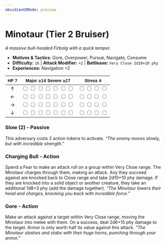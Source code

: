 ```yaml
---
obsidianUIMode: preview
---
```

# Minotaur (Tier 2 Bruiser)

*A massive bull-headed Firbolg with a quick temper.*

- **Motives & Tactics**: Gore, Overpower, Pursue, Navigate, Consume
- **Difficulty:** `16` | **Attack Modifier:** `+2` | **Battleaxe:** `Very Close 2d10+10 phy`
- **Experiences:** Navigation +2

| <small>HP</small> `7` | <small>Major</small> `≥14` <small>Severe</small> `≥27` | <small>Stress</small> `4` |
|:-:|:-:|:-:|
| ↑ |  <input type="checkbox" unchecked id="52b06bf5"> <input type="checkbox" unchecked id="d2abdf2a"> <input type="checkbox" unchecked id="e89b5a3b"> <input type="checkbox" unchecked id="82528e15"> <input type="checkbox" unchecked id="584a1cd9"> <input type="checkbox" unchecked id="2ea44acd"> <input type="checkbox" unchecked id="542c101b"> |  <input type="checkbox" unchecked id="3d50f866"> <input type="checkbox" unchecked id="b1e30487"> <input type="checkbox" unchecked id="6db1a82e"> <input type="checkbox" unchecked id="4a5d5d97"> |
| ← |  <input type="checkbox" unchecked id="24ec403e"> <input type="checkbox" unchecked id="9484fdf8"> <input type="checkbox" unchecked id="fb238c0c"> <input type="checkbox" unchecked id="b12b1b12"> <input type="checkbox" unchecked id="b3a24411"> <input type="checkbox" unchecked id="8fdf7af8"> <input type="checkbox" unchecked id="c85550e2"> |  <input type="checkbox" unchecked id="3e8054ec"> <input type="checkbox" unchecked id="735f0608"> <input type="checkbox" unchecked id="d7959dd6"> <input type="checkbox" unchecked id="949fc441"> |
| → |  <input type="checkbox" unchecked id="a1cc49b3"> <input type="checkbox" unchecked id="c099b409"> <input type="checkbox" unchecked id="491f96f1"> <input type="checkbox" unchecked id="6c246594"> <input type="checkbox" unchecked id="d71b8b96"> <input type="checkbox" unchecked id="786460a1"> <input type="checkbox" unchecked id="a78308ef"> |  <input type="checkbox" unchecked id="7918e5c9"> <input type="checkbox" unchecked id="df6f5f06"> <input type="checkbox" unchecked id="6b05fafb"> <input type="checkbox" unchecked id="551e45c1"> |
| ↓ |  <input type="checkbox" unchecked id="7b9a1d4a"> <input type="checkbox" unchecked id="78f45a6a"> <input type="checkbox" unchecked id="d9a2178a"> <input type="checkbox" unchecked id="754e13f9"> <input type="checkbox" unchecked id="6e76bce7"> <input type="checkbox" unchecked id="9cb12a29"> <input type="checkbox" unchecked id="40d28ee5"> |  <input type="checkbox" unchecked id="263bd62b"> <input type="checkbox" unchecked id="19668fff"> <input type="checkbox" unchecked id="5b5d202d"> <input type="checkbox" unchecked id="46591572"> |

### Slow (2) - Passive

This adversary costs 2 action tokens to activate. *“The enemy moves slowly, but with incredible strength.”*

### Charging Bull - Action

Spend a Fear to make an attack roll on a group within Very Close range. The Minotaur charges through them, making an attack. Any they succeed against are knocked back to Close range and take 2d10+10 phy damage. If they are knocked into a solid object or another creature, they take an additional 1d8+3 phy (add the damage together). *“The Minotaur lowers their head and charges, knocking you back with incredible force.”*

### Gore - Action

Make an attack against a target within Very Close range, moving the Minotaur into melee with them. On a success, deal 2d6+15 phy damage to the target. Armor is only worth half its value against this attack. *“The Minotaur slashes and stabs with their huge horns, punching through your armor.”*
